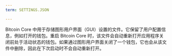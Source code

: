 ```yaml
---
term: SETTINGS.JSON

---
```

Bitcoin Core 中用于存储图形用户界面（GUI）设置的文件。它保留了用户配置信息，例如打开的钱包。重启 Bitcoin Core 时，该文件会自动重新打开应用程序关闭前处于活动状态的钱包。如果通过图形用户界面关闭了一个钱包，它也会从该文件中删除，因此在下次启动时不会自动重新打开。